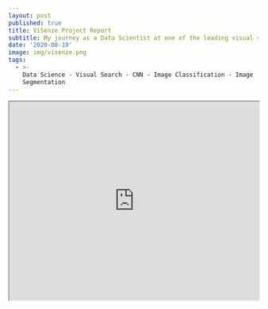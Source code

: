 ```yaml
---
layout: post
published: true
title: ViSenze Project Report
subtitle: My journey as a Data Scientist at one of the leading visual search startups
date: '2020-08-19'
image: img/visenze.png
tags:
  - >-
    Data Science - Visual Search - CNN - Image Classification - Image
    Segmentation
---
```

<iframe src="http://agastyaseth.wiki/visenze-report.pdf" width="100%" height="400"></iframe>
